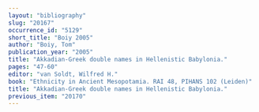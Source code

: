 ```yaml
---
layout: "bibliography"
slug: "20167"
occurrence_id: "5129"
short_title: "Boiy 2005"
author: "Boiy, Tom"
publication_year: "2005"
title: "Akkadian-Greek double names in Hellenistic Babylonia."
pages: "47-60"
editor: "van Soldt, Wilfred H."
book: "Ethnicity in Ancient Mesopotamia. RAI 48, PIHANS 102 (Leiden)"
title: "Akkadian-Greek double names in Hellenistic Babylonia."
previous_item: "20170"
---
```


